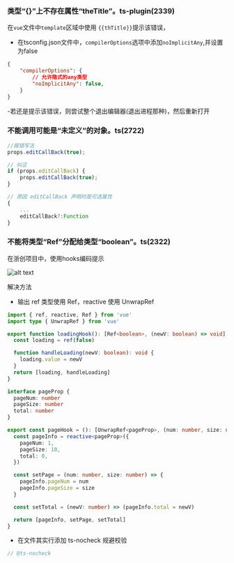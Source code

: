 
### 类型“{}”上不存在属性“theTitle”。ts-plugin(2339)
在`vue`文件中`template`区域中使用 `{{thTitle}}`提示该错误，

- 在tsconfig.json文件中，`compilerOptions`选项中添加`noImplicitAny`,并设置为false
```json
{
    "compilerOptions": {
        // 允许隐式的any类型
        "noImplicitAny": false,
    }
}
```
-若还是提示该错误，则尝试整个退出编辑器(退出进程那种)，然后重新打开

### 不能调用可能是“未定义”的对象。ts(2722)

```js
//报错写法
props.editCallBack(true);

// 纠正
if (props.editCallBack) {
    props.editCallBack(true);
}

// 原因 editCallBack 声明时是可选属性
{
    ...
    editCallBack?:Function
}
```

### 不能将类型“Ref<boolean>”分配给类型“boolean”。ts(2322)

在浙创项目中，使用hooks编码提示

![alt text](./image/ref.png)

解决方法
- 输出 ref 类型使用 Ref，reactive 使用 UnwrapRef
```ts
import { ref, reactive, Ref } from 'vue'
import type { UnwrapRef } from 'vue'

export function loadingHook(): [Ref<boolean>, (newV: boolean) => void] {
  const loading = ref(false)

  function handleLoading(newV: boolean): void {
    loading.value = newV
  }
  return [loading, handleLoading]
}

interface pageProp {
  pageNum: number
  pageSize: number
  total: number
}

export const pageHook = (): [UnwrapRef<pageProp>, (num: number, size: number) => void, (newV: number) => void] => {
  const pageInfo = reactive<pageProp>({
    pageNum: 1,
    pageSize: 10,
    total: 0,
  })

  const setPage = (num: number, size: number) => {
    pageInfo.pageNum = num
    pageInfo.pageSize = size
  }

  const setTotal = (newV: number) => (pageInfo.total = newV)

  return [pageInfo, setPage, setTotal]
}
```
- 在文件其实行添加 ts-nocheck 规避校验
```ts
// @ts-nocheck
```